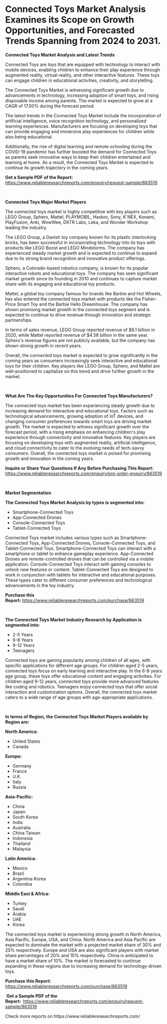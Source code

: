 <p><h1>Connected Toys Market Analysis Examines its Scope on Growth Opportunities, and Forecasted Trends Spanning from 2024 to 2031.</h1></p><p><strong>Connected Toys Market Analysis and Latest Trends</strong></p>
<p><p>Connected Toys are toys that are equipped with technology to interact with mobile devices, enabling children to enhance their play experience through augmented reality, virtual reality, and other interactive features. These toys can engage children in educational activities, creativity, and storytelling.</p><p>The Connected Toys Market is witnessing significant growth due to advancements in technology, increasing adoption of smart toys, and rising disposable income among parents. The market is expected to grow at a CAGR of 17.00% during the forecast period.</p><p>The latest trends in the Connected Toys Market include the incorporation of artificial intelligence, voice recognition technology, and personalized learning experiences. Manufacturers are focusing on developing toys that can provide engaging and immersive play experiences for children while also being educational.</p><p>Additionally, the rise of digital learning and remote schooling during the COVID-19 pandemic has further boosted the demand for Connected Toys as parents seek innovative ways to keep their children entertained and learning at home. As a result, the Connected Toys Market is expected to continue its growth trajectory in the coming years.</p></p>
<p><strong>Get a Sample PDF of the Report:&nbsp;</strong> <a href="https://www.reliableresearchreports.com/enquiry/request-sample/863519">https://www.reliableresearchreports.com/enquiry/request-sample/863519</a></p>
<p>&nbsp;</p>
<p><strong>Connected Toys Major Market Players</strong></p>
<p><p>The connected toys market is highly competitive with key players such as LEGO Group, Sphero, Mattel, PLAYMOBIL, Hasbro, Sony, K`NEX, Konami, PlayFusion, Anki, WowWee, DXTR Labs, Leka, and Wonder Workshop leading the industry.</p><p>The LEGO Group, a Danish toy company known for its plastic interlocking bricks, has been successful in incorporating technology into its toys with products like LEGO Boost and LEGO Mindstorms. The company has experienced steady market growth and is expected to continue to expand due to its strong brand recognition and innovative product offerings.</p><p>Sphero, a Colorado-based robotics company, is known for its popular interactive robots and educational toys. The company has seen significant market growth since its founding in 2010 and continues to capture market share with its engaging and educational toy products.</p><p>Mattel, a global toy company famous for brands like Barbie and Hot Wheels, has also entered the connected toys market with products like the Fisher-Price Smart Toy and the Barbie Hello Dreamhouse. The company has shown promising market growth in the connected toys segment and is expected to continue to drive revenue through innovation and strategic partnerships.</p><p>In terms of sales revenue, LEGO Group reported revenue of $6.1 billion in 2020, while Mattel reported revenue of $4.58 billion in the same year. Sphero's revenue figures are not publicly available, but the company has shown strong growth in recent years.</p><p>Overall, the connected toys market is expected to grow significantly in the coming years as consumers increasingly seek interactive and educational toys for their children. Key players like LEGO Group, Sphero, and Mattel are well-positioned to capitalize on this trend and drive further growth in the market.</p></p>
<p>&nbsp;</p>
<p><strong>What Are The Key Opportunities For Connected Toys Manufacturers?</strong></p>
<p><p>The connected toys market has been experiencing steady growth due to increasing demand for interactive and educational toys. Factors such as technological advancements, growing adoption of IoT devices, and changing consumer preferences towards smart toys are driving market growth. The market is expected to witness significant growth over the forecast period, with a rising emphasis on enhancing children's play experience through connectivity and innovative features. Key players are focusing on developing toys with augmented reality, artificial intelligence, and cloud connectivity to cater to the evolving needs of tech-savvy consumers. Overall, the connected toys market is poised for promising growth and innovation in the coming years.</p></p>
<p><strong>Inquire or Share Your Questions If Any Before Purchasing This Report:</strong> <a href="https://www.reliableresearchreports.com/enquiry/pre-order-enquiry/863519">https://www.reliableresearchreports.com/enquiry/pre-order-enquiry/863519</a></p>
<p>&nbsp;</p>
<p><strong>Market Segmentation</strong></p>
<p><strong>The Connected Toys Market Analysis by types is segmented into:</strong></p>
<p><ul><li>Smartphone-Connected Toys</li><li>App-Connected Drones</li><li>Console-Connected Toys</li><li>Tablet-Connected Toys</li></ul></p>
<p><p>Connected Toys market includes various types such as Smartphone-Connected Toys, App-Connected Drones, Console-Connected Toys, and Tablet-Connected Toys. Smartphone-Connected Toys can interact with a smartphone or tablet to enhance gameplay experience. App-Connected Drones are remote-controlled drones that can be controlled via a mobile application. Console-Connected Toys interact with gaming consoles to unlock new features or content. Tablet-Connected Toys are designed to work in conjunction with tablets for interactive and educational purposes. These types cater to different consumer preferences and technological advancements in the toy industry.</p></p>
<p><strong>Purchase this Report:&nbsp;</strong><a href="https://www.reliableresearchreports.com/purchase/863519">https://www.reliableresearchreports.com/purchase/863519</a></p>
<p>&nbsp;</p>
<p><strong>The Connected Toys Market Industry Research by Application is segmented into:</strong></p>
<p><ul><li>2-5 Years</li><li>6-8 Years</li><li>9-12 Years</li><li>Teenagers</li></ul></p>
<p><p>Connected toys are gaining popularity among children of all ages, with specific applications for different age groups. For children aged 2-5 years, connected toys focus on early learning and interactive play. In the 6-8 years age group, these toys offer educational content and engaging activities. For children aged 9-12 years, connected toys provide more advanced features like coding and robotics. Teenagers enjoy connected toys that offer social interaction and customization options. Overall, the connected toys market caters to a wide range of age groups with age-appropriate applications.</p></p>
<p>&nbsp;</p>
<p><strong>In terms of Region, the Connected Toys Market Players available by Region are:</strong></p>
<p>
    <p> <strong> North America: </strong>
        <ul>
            <li>United States</li>
            <li>Canada</li>
        </ul>
        </p> 
    <p> <strong> Europe: </strong>
        <ul>
            <li>Germany</li>
            <li>France</li>
            <li>U.K.</li>
            <li>Italy</li>
            <li>Russia</li>
        </ul>
        </p> 
    <p> <strong> Asia-Pacific: </strong>
        <ul>
            <li>China</li>
            <li>Japan</li>
            <li>South Korea</li>
            <li>India</li>
            <li>Australia</li>
            <li>China Taiwan</li>
            <li>Indonesia</li>
            <li>Thailand</li>
            <li>Malaysia</li>
        </ul>
        </p> 
    <p> <strong> Latin America: </strong>
        <ul>
            <li>Mexico</li>
            <li>Brazil</li>
            <li>Argentina Korea</li>
            <li>Colombia</li>
        </ul>
        </p> 
    <p> <strong> Middle East & Africa: </strong>
        <ul>
            <li>Turkey</li>
            <li>Saudi</li>
            <li>Arabia</li>
            <li>UAE</li>
            <li>Korea</li>
        </ul>
    </p>
    </p>
<p><p>The connected toys market is experiencing strong growth in North America, Asia Pacific, Europe, USA, and China. North America and Asia Pacific are expected to dominate the market with a projected market share of 30% and 25% respectively. Europe and USA are also significant players with market share percentages of 20% and 15% respectively. China is anticipated to have a market share of 10%. The market is forecasted to continue expanding in these regions due to increasing demand for technology-driven toys.</p></p>
<p><strong>Purchase this Report: </strong><a href="https://www.reliableresearchreports.com/purchase/863519">https://www.reliableresearchreports.com/purchase/863519</a></p>
<p>&nbsp;<strong>Get a Sample PDF of the Report:&nbsp;&nbsp;</strong><a href="https://www.reliableresearchreports.com/enquiry/request-sample/863519">https://www.reliableresearchreports.com/enquiry/request-sample/863519</a></p>
<p><strong></strong></p>
<p>Check more reports on https://www.reliableresearchreports.com/</p>